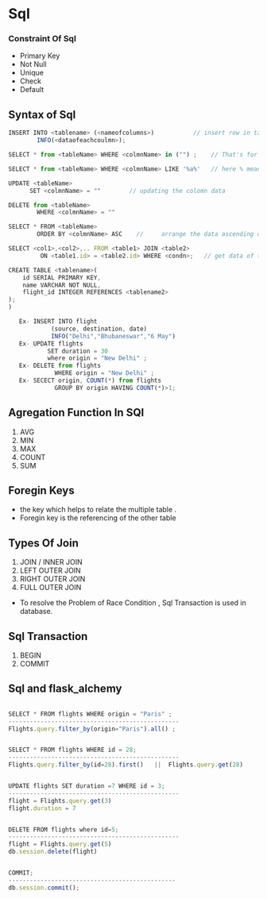 # Sql

### Constraint Of Sql
- Primary Key
- Not Null
- Unique
- Check
- Default

## Syntax of Sql
```javascript
INSERT INTO <tablename> (<nameofcolumns>)           // insert row in table 
        INFO(<dataofeachcoulmn>);

SELECT * from <tableName> WHERE <colmnName> in ("") ;    // That's for to find the data ehere <colmnName> consist in ()

SELECT * from <tableName> WHERE <colmnName> LIKE '%a%'   // here % means any character and this syntax means that find the data where the columnName contains "a" character and "%a%" means that any character then a follow of any charcter.

UPDATE <tableName> 
      SET <colmnName> = ""        // updating the colomn data 

DELETE from <tableName>
        WHERE <colmnName> = ""   

SELECT * FROM <tableName> 
        ORDER BY <colmnName> ASC    //     arrange the data ascending order by <colmnnAME>

SELECT <col1>,<col2>,.. FROM <table1> JOIN <table2>  
         ON <table1.id> = <table2.id> WHERE <condn>;   // get data of two table ehere one table              referencing to others

CREATE TABLE <tablename>(
    id SERIAL PRIMARY KEY,
    name VARCHAR NOT NULL,
    flight_id INTEGER REFERENCES <tablename2>
);
)

```

``` javascript
   Ex- INSERT INTO flight
            (source, destination, date)
            INFO("Delhi","Bhubaneswar","6 May")
   Ex- UPDATE flights
           SET duration = 30
           where origin = "New Delhi" ;
   Ex- DELETE from flights
             WHERE origin = "New Delhi" ;
   Ex- SECECT origin, COUNT(*) from flights 
             GROUP BY origin HAVING COUNT(*)>1;

```

## Agregation Function In SQl
1. AVG
2. MIN
3. MAX
4. COUNT
5. SUM

## Foregin Keys
- the key which helps to relate the multiple table .
- Foregin key is the referencing of the other table

## Types Of Join
1. JOIN / INNER JOIN
2. LEFT OUTER JOIN
3. RIGHT OUTER JOIN
4. FULL OUTER JOIN

- To resolve the Problem of Race Condition , Sql Transaction is used in database.

## Sql Transaction
1. BEGIN
2. COMMIT


## Sql and flask_alchemy

``` javascript

SELECT * FROM flights WHERE origin = "Paris" ;
------------------------------------------------
Flights.query.filter_by(origin="Paris").all() ;


SELECT * FROM flights WHERE id = 28;
------------------------------------------------
Flights.query.filter_by(id=28).first()   ||  Flights.query.get(28)


UPDATE flights SET duration =7 WHERE id = 3;
------------------------------------------------
flight = Flights.query.get(3)
flight.duration = 7


DELETE FROM flights where id=5;
------------------------------------------------
flight = Flights.query.get(5)
db.session.delete(flight)


COMMIT;
-----------------------------------------------
db.session.commit();

```
